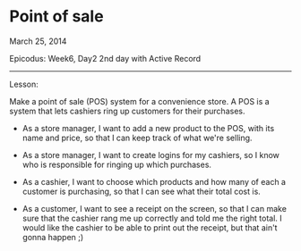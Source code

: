 Point of sale
===================

March 25, 2014

Epicodus: Week6, Day2
2nd day with Active Record

********************

Lesson:

Make a point of sale (POS) system for a convenience store. A POS is a system that lets cashiers ring up customers for their purchases.

*  As a store manager, I want to add a new product to the POS, with its name and price, so that I can keep track of what we're selling.
*  As a store manager, I want to create logins for my cashiers, so I know who is responsible for ringing up which purchases.
*  As a cashier, I want to choose which products and how many of each a customer is purchasing, so that I can see what their total cost is.


*  As a customer, I want to see a receipt on the screen, so that I can make sure that the cashier rang me up correctly and told me the right total. I would like the cashier to be able to print out the receipt, but that ain't gonna happen ;)
